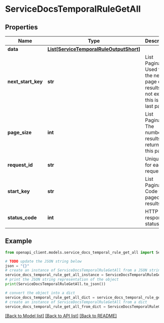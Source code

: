 # ServiceDocsTemporalRuleGetAll


## Properties

Name | Type | Description | Notes
------------ | ------------- | ------------- | -------------
**data** | [**List[ServiceTemporalRuleOutputShort]**](ServiceTemporalRuleOutputShort.md) |  | [optional] 
**next_start_key** | **str** | List Pagination: Used to get the next page of results. Will not exist if this is the last page. | [optional] 
**page_size** | **int** | List Pagination: The number of results returned in this page | [optional] 
**request_id** | **str** | Unique id for each request | [optional] 
**start_key** | **str** | List Pagination: Code for paged results | [optional] 
**status_code** | **int** | HTTP response status code | [optional] 

## Example

```python
from openapi_client.models.service_docs_temporal_rule_get_all import ServiceDocsTemporalRuleGetAll

# TODO update the JSON string below
json = "{}"
# create an instance of ServiceDocsTemporalRuleGetAll from a JSON string
service_docs_temporal_rule_get_all_instance = ServiceDocsTemporalRuleGetAll.from_json(json)
# print the JSON string representation of the object
print(ServiceDocsTemporalRuleGetAll.to_json())

# convert the object into a dict
service_docs_temporal_rule_get_all_dict = service_docs_temporal_rule_get_all_instance.to_dict()
# create an instance of ServiceDocsTemporalRuleGetAll from a dict
service_docs_temporal_rule_get_all_from_dict = ServiceDocsTemporalRuleGetAll.from_dict(service_docs_temporal_rule_get_all_dict)
```
[[Back to Model list]](../README.md#documentation-for-models) [[Back to API list]](../README.md#documentation-for-api-endpoints) [[Back to README]](../README.md)



